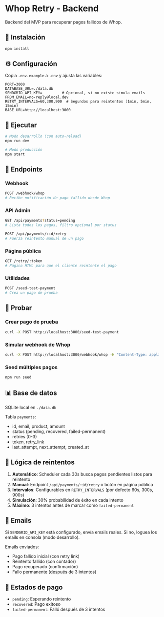 # Whop Retry - Backend

Backend del MVP para recuperar pagos fallidos de Whop.

## 🚀 Instalación

```bash
npm install
```

## ⚙️ Configuración

Copia `.env.example` a `.env` y ajusta las variables:

```env
PORT=3000
DATABASE_URL=./data.db
SENDGRID_API_KEY=         # Opcional, si no existe simula emails
FROM_EMAIL=no-reply@local.dev
RETRY_INTERVALS=60,300,900  # Segundos para reintentos (1min, 5min, 15min)
BASE_URL=http://localhost:3000
```

## 🏃 Ejecutar

```bash
# Modo desarrollo (con auto-reload)
npm run dev

# Modo producción
npm start
```

## 📝 Endpoints

### Webhook
```bash
POST /webhook/whop
# Recibe notificación de pago fallido desde Whop
```

### API Admin
```bash
GET /api/payments?status=pending
# Lista todos los pagos, filtro opcional por status

POST /api/payments/:id/retry
# Fuerza reintento manual de un pago
```

### Página pública
```bash
GET /retry/:token
# Página HTML para que el cliente reintente el pago
```

### Utilidades
```bash
POST /seed-test-payment
# Crea un pago de prueba
```

## 🧪 Probar

### Crear pago de prueba
```bash
curl -X POST http://localhost:3000/seed-test-payment
```

### Simular webhook de Whop
```bash
curl -X POST http://localhost:3000/webhook/whop -H "Content-Type: application/json" -d "{\"event\":\"payment_failed\",\"data\":{\"id\":\"pay_123\",\"email\":\"test@ejemplo.com\",\"product\":\"Curso X\",\"amount\":29.99}}"
```

### Seed múltiples pagos
```bash
npm run seed
```

## 📊 Base de datos

SQLite local en `./data.db`

Tabla `payments`:
- id, email, product, amount
- status (pending, recovered, failed-permanent)
- retries (0-3)
- token, retry_link
- last_attempt, next_attempt, created_at

## 🔄 Lógica de reintentos

1. **Automático**: Scheduler cada 30s busca pagos pendientes listos para reintento
2. **Manual**: Endpoint `/api/payments/:id/retry` o botón en página pública
3. **Intervalos**: Configurables en `RETRY_INTERVALS` (por defecto 60s, 300s, 900s)
4. **Simulación**: 30% probabilidad de éxito en cada intento
5. **Máximo**: 3 intentos antes de marcar como `failed-permanent`

## 📧 Emails

Si `SENDGRID_API_KEY` está configurado, envía emails reales.
Si no, loguea los emails en consola (modo desarrollo).

Emails enviados:
- Pago fallido inicial (con retry link)
- Reintento fallido (con contador)
- Pago recuperado (confirmación)
- Fallo permanente (después de 3 intentos)

## 🎯 Estados de pago

- `pending`: Esperando reintento
- `recovered`: Pago exitoso
- `failed-permanent`: Falló después de 3 intentos
